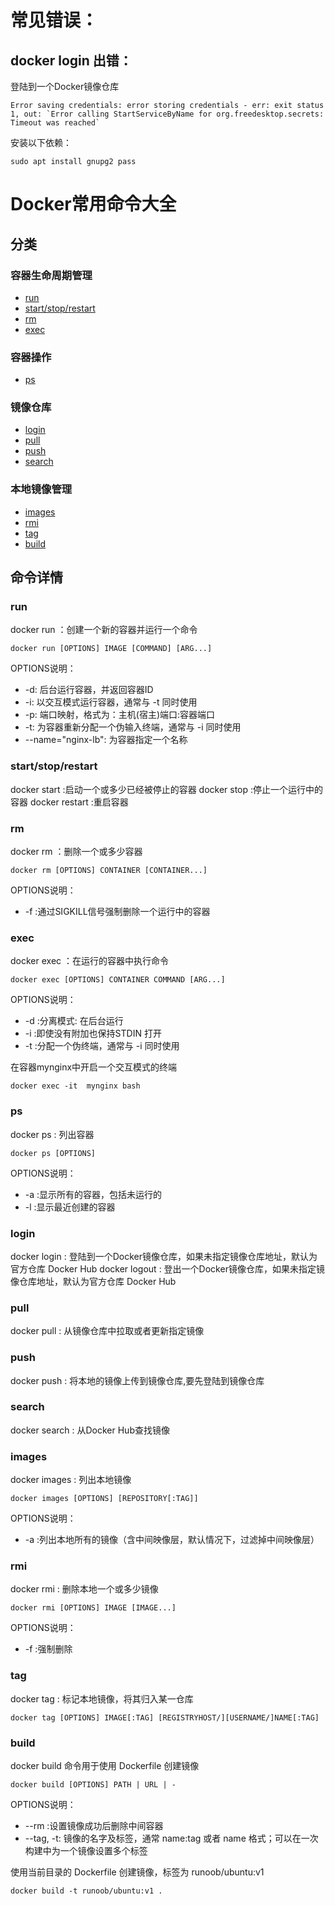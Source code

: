 # 常见错误：
 
## docker login 出错：

登陆到一个Docker镜像仓库

```
Error saving credentials: error storing credentials - err: exit status 1, out: `Error calling StartServiceByName for org.freedesktop.secrets: Timeout was reached`  
``` 
安装以下依赖：

```
sudo apt install gnupg2 pass
```

# Docker常用命令大全

## 分类
### 容器生命周期管理

- [run](#run)
- [start/stop/restart](#startstoprestart)
- [rm](#rm)
- [exec](#exec)

### 容器操作

- [ps](#ps)

### 镜像仓库

- [login](#login)
- [pull](#pull)
- [push](#push)
- [search](#search)

### 本地镜像管理

- [images](#images)
- [rmi](#rmi)
- [tag](#tag)
- [build](#build)

## 命令详情

### run

docker run ：创建一个新的容器并运行一个命令

    docker run [OPTIONS] IMAGE [COMMAND] [ARG...]

OPTIONS说明：

- -d: 后台运行容器，并返回容器ID
- -i: 以交互模式运行容器，通常与 -t 同时使用
- -p: 端口映射，格式为：主机(宿主)端口:容器端口
- -t: 为容器重新分配一个伪输入终端，通常与 -i 同时使用
- --name="nginx-lb": 为容器指定一个名称

### start/stop/restart

docker start :启动一个或多少已经被停止的容器
docker stop :停止一个运行中的容器
docker restart :重启容器

### rm

docker rm ：删除一个或多少容器

    docker rm [OPTIONS] CONTAINER [CONTAINER...]

OPTIONS说明：

- -f :通过SIGKILL信号强制删除一个运行中的容器

### exec

docker exec ：在运行的容器中执行命令

    docker exec [OPTIONS] CONTAINER COMMAND [ARG...]

OPTIONS说明：
- -d :分离模式: 在后台运行
- -i :即使没有附加也保持STDIN 打开
- -t :分配一个伪终端，通常与 -i 同时使用

在容器mynginx中开启一个交互模式的终端

    docker exec -it  mynginx bash

### ps

docker ps : 列出容器

    docker ps [OPTIONS]

OPTIONS说明：
- -a :显示所有的容器，包括未运行的
- -l :显示最近创建的容器

### login

docker login : 登陆到一个Docker镜像仓库，如果未指定镜像仓库地址，默认为官方仓库 Docker Hub
docker logout : 登出一个Docker镜像仓库，如果未指定镜像仓库地址，默认为官方仓库 Docker Hub

### pull

docker pull : 从镜像仓库中拉取或者更新指定镜像

### push

docker push : 将本地的镜像上传到镜像仓库,要先登陆到镜像仓库

### search

docker search : 从Docker Hub查找镜像

### images

docker images : 列出本地镜像

    docker images [OPTIONS] [REPOSITORY[:TAG]]

OPTIONS说明：

- -a :列出本地所有的镜像（含中间映像层，默认情况下，过滤掉中间映像层）

### rmi

docker rmi : 删除本地一个或多少镜像

    docker rmi [OPTIONS] IMAGE [IMAGE...]

OPTIONS说明：

- -f :强制删除

### tag

docker tag : 标记本地镜像，将其归入某一仓库

    docker tag [OPTIONS] IMAGE[:TAG] [REGISTRYHOST/][USERNAME/]NAME[:TAG]

### build

docker build 命令用于使用 Dockerfile 创建镜像

    docker build [OPTIONS] PATH | URL | -

OPTIONS说明：

- --rm :设置镜像成功后删除中间容器
- --tag, -t: 镜像的名字及标签，通常 name:tag 或者 name 格式；可以在一次构建中为一个镜像设置多个标签

使用当前目录的 Dockerfile 创建镜像，标签为 runoob/ubuntu:v1

    docker build -t runoob/ubuntu:v1 . 
